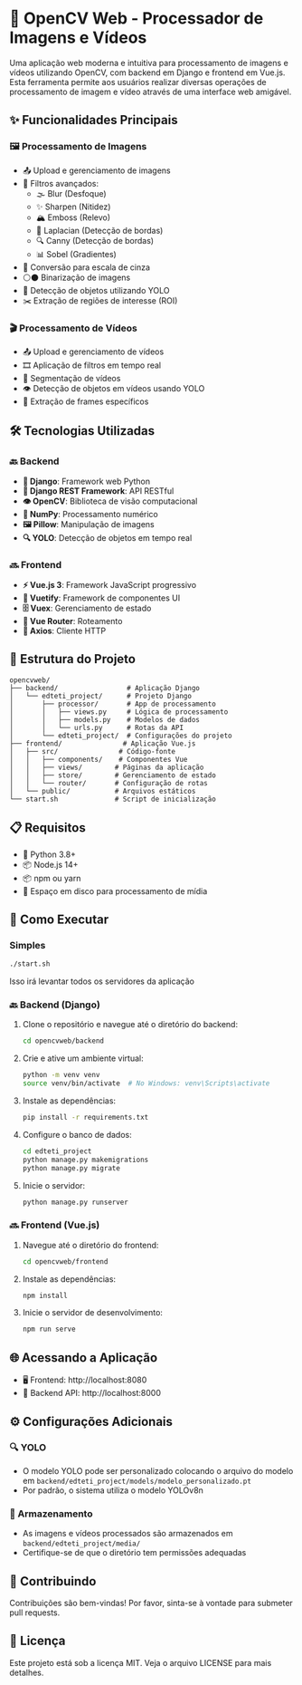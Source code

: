 # 🎯 OpenCV Web - Processador de Imagens e Vídeos

Uma aplicação web moderna e intuitiva para processamento de imagens e vídeos utilizando OpenCV, com backend em Django e frontend em Vue.js. Esta ferramenta permite aos usuários realizar diversas operações de processamento de imagem e vídeo através de uma interface web amigável.

## ✨ Funcionalidades Principais

### 🖼️ Processamento de Imagens

- 📤 Upload e gerenciamento de imagens
- 🧩 Filtros avançados:
  - 🌫️ Blur (Desfoque)
  - ✨ Sharpen (Nitidez)
  - 🏔️ Emboss (Relevo)
  - 📐 Laplacian (Detecção de bordas)
  - 🔍 Canny (Detecção de bordas)
  - 📊 Sobel (Gradientes)
- 🔘 Conversão para escala de cinza
- ⚪⚫ Binarização de imagens
- 🎯 Detecção de objetos utilizando YOLO
- ✂️ Extração de regiões de interesse (ROI)

### 🎬 Processamento de Vídeos

- 📤 Upload e gerenciamento de vídeos
- 🎞️ Aplicação de filtros em tempo real
- 🔪 Segmentação de vídeos
- 👁️ Detecção de objetos em vídeos usando YOLO
- 📸 Extração de frames específicos

## 🛠️ Tecnologias Utilizadas

### 🔙 Backend

- **🐍 Django**: Framework web Python
- **🔌 Django REST Framework**: API RESTful
- **👁️ OpenCV**: Biblioteca de visão computacional
- **🔢 NumPy**: Processamento numérico
- **🖼️ Pillow**: Manipulação de imagens
- **🔍 YOLO**: Detecção de objetos em tempo real

### 🔜 Frontend

- **⚡ Vue.js 3**: Framework JavaScript progressivo
- **🎨 Vuetify**: Framework de componentes UI
- **🗄️ Vuex**: Gerenciamento de estado
- **🧭 Vue Router**: Roteamento
- **📡 Axios**: Cliente HTTP

## 📂 Estrutura do Projeto

```
opencvweb/
├── backend/                 # Aplicação Django
│   └── edteti_project/      # Projeto Django
│       ├── processor/       # App de processamento
│       │   ├── views.py     # Lógica de processamento
│       │   ├── models.py    # Modelos de dados
│       │   └── urls.py      # Rotas da API
│       └── edteti_project/  # Configurações do projeto
├── frontend/               # Aplicação Vue.js
│   ├── src/               # Código-fonte
│   │   ├── components/    # Componentes Vue
│   │   ├── views/        # Páginas da aplicação
│   │   ├── store/        # Gerenciamento de estado
│   │   └── router/       # Configuração de rotas
│   └── public/           # Arquivos estáticos
└── start.sh              # Script de inicialização
```

## 📋 Requisitos

- 🐍 Python 3.8+
- 📦 Node.js 14+
- 📦 npm ou yarn
- 💾 Espaço em disco para processamento de mídia

## 🚀 Como Executar

### Simples
   ```bash
   ./start.sh
   ```
   Isso irá levantar todos os servidores da aplicação
### 🔙 Backend (Django)

1. Clone o repositório e navegue até o diretório do backend:

   ```bash
   cd opencvweb/backend
   ```
2. Crie e ative um ambiente virtual:

   ```bash
   python -m venv venv
   source venv/bin/activate  # No Windows: venv\Scripts\activate
   ```
3. Instale as dependências:

   ```bash
   pip install -r requirements.txt
   ```
4. Configure o banco de dados:

   ```bash
   cd edteti_project
   python manage.py makemigrations
   python manage.py migrate
   ```
5. Inicie o servidor:

   ```bash
   python manage.py runserver
   ```

### 🔜 Frontend (Vue.js)

1. Navegue até o diretório do frontend:

   ```bash
   cd opencvweb/frontend
   ```
2. Instale as dependências:

   ```bash
   npm install
   ```
3. Inicie o servidor de desenvolvimento:

   ```bash
   npm run serve
   ```

## 🌐 Acessando a Aplicação

- 🖥️ Frontend: http://localhost:8080
- 🔌 Backend API: http://localhost:8000

## ⚙️ Configurações Adicionais

### 🔍 YOLO

- O modelo YOLO pode ser personalizado colocando o arquivo do modelo em `backend/edteti_project/models/modelo_personalizado.pt`
- Por padrão, o sistema utiliza o modelo YOLOv8n

### 💾 Armazenamento

- As imagens e vídeos processados são armazenados em `backend/edteti_project/media/`
- Certifique-se de que o diretório tem permissões adequadas

## 👥 Contribuindo

Contribuições são bem-vindas! Por favor, sinta-se à vontade para submeter pull requests.

## 📄 Licença

Este projeto está sob a licença MIT. Veja o arquivo LICENSE para mais detalhes.
